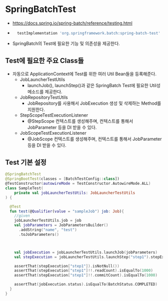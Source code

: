 # SpringBatchTest
- https://docs.spring.io/spring-batch/reference/testing.html
- ```gradle
    testImplementation 'org.springframework.batch:spring-batch-test'
  ```
- SpringBatch의 Test에 필요한 기능 및 의존성을 제공한다.

## Test에 필요한 주요 Class들
- 자동으로 ApplicationContext에 Test를 위한 여러 Util Bean들을 등록해준다.
  - JobLauncherTestUtils
    - launchJob(), launchStep()과 같은 SpringBatch Test에 필요한 Util성 메소드를 제공한다.
  - JobRepositoryTestUtils
    - JobRepository를 사용해서 JobExecution 생성 및 삭제하는 Method를 지원한다.
  - StepScopeTestExecutionListener
    - @StepScope 컨텍스트를 생성해주며, 컨텍스트를 통해서 JobParameter 등을 DI 받을 수 있다.
  - JobScopeTestExecutionListener
    - @JobScope 컨텍스트를 생성해주며, 컨텍스트를 통해서 JobParameter 등을 DI 받을 수 있다.


## Test 기본 설정
```kotlin
@SpringBatchTest
@SpringBootTest(classes = [BatchTestConfig::class])
@TestConstructor(autowireMode = TestConstructor.AutowireMode.ALL)
class SampleTest(
    private val jobLauncherTestUtils: JobLauncherTestUtils
) {

  @Test
  fun test(@Qualifier(value = "sampleJob") job: Job){
    //given
    jobLauncherTestUtils.job = job
    val jobParameters = JobParametersBuilder()
      .addString("name", "test")
      .toJobParameters()



    val jobExecution = jobLauncherTestUtils.launchJob(jobParameters)
    val stepExecution = jobLauncherTestUtils.launchStep("step1").stepExecutions.associateBy { it.stepName }

    assertThat(stepExecution["step1"]).isNotNull())
    assertThat(stepExecution["step1"]!!.readCount).isEqualTo(1000)
    assertThat(stepExecution["step1"]!!.commitCount).isEqualTo(1000)

    assertThat(jobExecution.status).isEqualTo(BatchStatus.COMPLETED)
  }
}
```